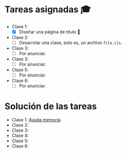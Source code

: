 # Tareas asignadas :mortar_board: #

* Clase 1:
  - [x] Diseñar una página de título :straight_ruler:
* Clase 2:
  - [ ] Desarrolar una clase, esto es, un archivo `file.cls`.
* Clase 3:
  - [ ] Por anunciar.
* Clase 3:
  - [ ] Por anunciar.
* Clase 5:
  - [ ] Por anunciar.
* Clase 6:
  - [ ] Por anunciar.

# Solución de las tareas #

* Clase 1: [Ayuda memoria]()
* Clase 2:
* Clase 3:
* Clase 4:
* Clase 5:
* Clase 6:
